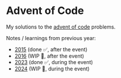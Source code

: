 # Advent of Code

My solutions to the [advent of code](https://adventofcode.com/) problems.

Notes / learnings from previous year:
- [2015](/2015/README.md) (done ✅, after the event)
- [2016](/2016/README.md) (WIP 🚧, after the event)
- [2023](/2023/README.md) (done ✅, during the event)
- [2024](/2024/README.md) (WIP 🚧, during the event)

